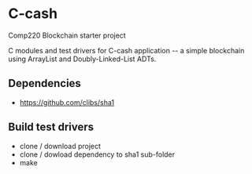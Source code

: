# C-cash
Comp220 Blockchain starter project

C modules and test drivers for C-cash application -- a simple blockchain using ArrayList and Doubly-Linked-List ADTs.

## Dependencies
 * https://github.com/clibs/sha1

## Build test drivers
 * clone / download project
 * clone / dowload dependency to sha1 sub-folder
 * make

